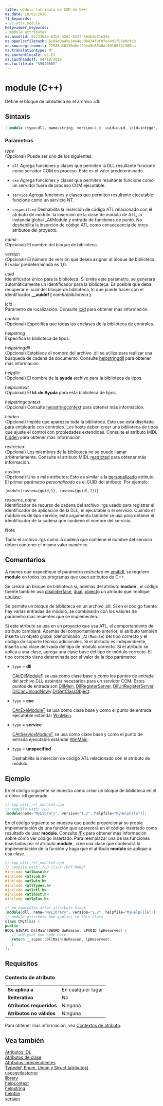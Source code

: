```yaml
---
title: módulo (atributo de COM de C++)
ms.date: 10/02/2018
f1_keywords:
- vc-attr.module
helpviewer_keywords:
- module attributes
ms.assetid: 02223b2a-62b5-4262-832f-564b1e11e58e
ms.openlocfilehash: 5c69e0aa9e3444ec9b43470f8feb4d1f870dc9c8
ms.sourcegitcommit: 72583d30170d6ef29ea5c6848dc00169f2c909aa
ms.translationtype: MT
ms.contentlocale: es-ES
ms.lasthandoff: 04/18/2019
ms.locfileid: "59040585"
---
```

# <a name="module-c"></a>module (C++)

Define el bloque de biblioteca en el archivo .idl.

## <a name="syntax"></a>Sintaxis

```cpp
[ module (type=dll, name=string, version=1.0, uuid=uuid, lcid=integer, control=boolean, helpstring=string, helpstringdll=string, helpfile=string, helpcontext=integer, helpstringcontext=integer, hidden=boolean, restricted=boolean, custom=string, resource_name=string,) ];
```

### <a name="parameters"></a>Parámetros

*type*<br/>
(Opcional) Puede ser uno de los siguientes:

- `dll` Agrega funciones y clases que permiten la DLL resultante funcione como servidor COM en proceso. Este es el valor predeterminado.

- `exe` Agrega funciones y clases que permiten resultante funcione como un servidor fuera de proceso COM ejecutable.

- `service` Agrega funciones y clases que permiten resultante ejecutable funcione como un servicio NT.

- `unspecified` Deshabilita la inserción de código ATL relacionado con el atributo de módulo: la inserción de la clase de módulo de ATL, la instancia global _AtlModule y entrada de funciones de punto. No deshabilita la inserción de código ATL como consecuencia de otros atributos del proyecto.

*name*<br/>
(Opcional) El nombre del bloque de biblioteca.

*version*<br/>
(Opcional) El número de versión que desea asignar al bloque de biblioteca. El valor predeterminado es 1,0.

*uuid*<br/>
Identificador único para la biblioteca. Si omite este parámetro, se generará automáticamente un identificador para la biblioteca. Es posible que deba recuperar el *uuid* del bloque de biblioteca, lo que puede hacer con el identificador **__uuidof (** *nombrebiblioteca* **)**.

*lcid*<br/>
Parámetro de localización. Consulte [lcid](/windows/desktop/Midl/lcid) para obtener más información.

*control*<br/>
(Opcional) Especifica que todas las coclases de la biblioteca de controles.

*helpstring*<br/>
Especifica la biblioteca de tipos.

*helpstringdll*<br/>
(Opcional) Establece el nombre del archivo .dll se utiliza para realizar una búsqueda de cadena de documento. Consulte [helpstringdll](/windows/desktop/Midl/helpstringdll) para obtener más información.

*helpfile*<br/>
(Opcional) El nombre de la **ayuda** archivo para la biblioteca de tipos.

*helpcontext*<br/>
(Opcional) El **Id. de Ayuda** para esta biblioteca de tipos.

*helpstringcontext*<br/>
(Opcional) Consulte [helpstringcontext](helpstringcontext.md) para obtener más información.

*hidden*<br/>
(Opcional) Impide que aparezca toda la biblioteca. Este uso está diseñado para emplearlo con controles. Los hosts deben crear una biblioteca de tipos que ajuste el control con propiedades extendidas. Consulte el atributo MIDL [hidden](/windows/desktop/Midl/hidden) para obtener más información.

*restricted*<br/>
(Opcional) Los miembros de la biblioteca no se puede llamar arbitrariamente. Consulte el atributo MIDL [restricted](/windows/desktop/Midl/restricted) para obtener más información.

*custom*<br/>
(Opcional) Uno o más atributos; Esto es similar a la [personalizado](custom-cpp.md) atributo. El primer parámetro *personalizado* es el GUID del atributo. Por ejemplo:

```
[module(custom={guid,1}, custom={guid1,2})]
```

*resource_name*<br/>
Identificador de recurso de cadena del archivo .rgs usado para registrar el identificador de aplicación de la DLL, el ejecutable o el servicio. Cuando el módulo es de tipo service, este argumento también se usa para obtener el identificador de la cadena que contiene el nombre del servicio.

> [!NOTE]
> Tanto el archivo .rgs como la cadena que contiene el nombre del servicio deben contener el mismo valor numérico.

## <a name="remarks"></a>Comentarios

A menos que especifique el parámetro *restricted* en [emitidl](emitidl.md), se requiere **module** en todos los programas que usen atributos de C++.

Se creará un bloque de biblioteca si, además del atributo **module** , el código fuente también usa [dispinterface](dispinterface.md), [dual](dual.md), [object](object-cpp.md)o un atributo que implique [coclase](coclass.md).

Se permite un bloque de biblioteca en un archivo .idl. Si en el código fuente hay varias entradas de módulo, se combinarán con los valores de parámetro más recientes que se implementen.

Si este atributo se usa en un proyecto que usa ATL, el comportamiento del atributo cambiará. Además del comportamiento anterior, el atributo también inserta un objeto global (denominado `_AtlModule`) del tipo correcto y el código de soporte técnico adicionales. Si el atributo es independiente, inserta una clase derivada del tipo de módulo correcto. Si el atributo se aplica a una clase, agrega una clase base del tipo de módulo correcto. El tipo correcto viene determinada por el valor de la *tipo* parámetro:

- `type` = **dll**

   [CAtlDllModuleT](../../atl/reference/catldllmodulet-class.md) se usa como clase base y como los puntos de entrada del archivo DLL estándar necesarios para un servidor COM. Estos puntos de entrada son [DllMain](/windows/desktop/Dlls/dllmain), [DllRegisterServer](/windows/desktop/api/olectl/nf-olectl-dllregisterserver), [DllUnRegisterServer](/windows/desktop/api/olectl/nf-olectl-dllunregisterserver), [DllCanUnloadNow](/windows/desktop/api/combaseapi/nf-combaseapi-dllcanunloadnow)y [DllGetClassObject](https://msdn.microsoft.com/library/windows/desktop/dd797891).

- `type` = **exe**

   [CAtlExeModuleT](../../atl/reference/catlexemodulet-class.md) se usa como clase base y como el punto de entrada ejecutable estándar [WinMain](/windows/desktop/api/winbase/nf-winbase-winmain).

- `type` = **service**

   [CAtlServiceModuleT](../../atl/reference/catlservicemodulet-class.md) se usa como clase base y como el punto de entrada ejecutable estándar [WinMain](/windows/desktop/api/winbase/nf-winbase-winmain).

- `type` = **unspecified**

   Deshabilita la inserción de código ATL relacionado con el atributo de módulo.

## <a name="example"></a>Ejemplo

En el código siguiente se muestra cómo crear un bloque de biblioteca en el archivo .idl generado.

```cpp
// cpp_attr_ref_module1.cpp
// compile with: /LD
[module(name="MyLibrary", version="1.2", helpfile="MyHelpFile")];
```

En el código siguiente se muestra que puede proporcionar su propia implementación de una función que aparecerá en el código insertado como resultado de usar **module**. Consulte [/Fx](../../build/reference/fx-merge-injected-code.md) para obtener más información sobre cómo ver código insertado. Para reemplazar una de las funciones insertadas por el atributo **module** , cree una clase que contendrá la implementación de la función y haga que el atributo **module** se aplique a esa clase.

```cpp
// cpp_attr_ref_module2.cpp
// compile with: /LD /link /OPT:NOREF
#include <atlbase.h>
#include <atlcom.h>
#include <atlwin.h>
#include <atltypes.h>
#include <atlctl.h>
#include <atlhost.h>
#include <atlplus.h>

// no semicolon after attribute block
[module(dll, name="MyLibrary", version="1.2", helpfile="MyHelpFile")]
// module attribute now applies to this class
class CMyClass {
public:
BOOL WINAPI DllMain(DWORD dwReason, LPVOID lpReserved) {
   // add your own code here
   return __super::DllMain(dwReason, lpReserved);
   }
};
```

## <a name="requirements"></a>Requisitos

### <a name="attribute-context"></a>Contexto de atributo

|||
|-|-|
|**Se aplica a**|En cualquier lugar|
|**Reiterativo**|No|
|**Atributos requeridos**|Ninguna|
|**Atributos no válidos**|Ninguna|

Para obtener más información, vea [Contextos de atributo](cpp-attributes-com-net.md#contexts).

## <a name="see-also"></a>Vea también

[Atributos IDL](idl-attributes.md)<br/>
[Atributos de clase](class-attributes.md)<br/>
[Atributos independientes](stand-alone-attributes.md)<br/>
[Typedef, Enum, Union y Struct (atributos)](typedef-enum-union-and-struct-attributes.md)<br/>
[usesgetlasterror](usesgetlasterror.md)<br/>
[library](/windows/desktop/Midl/library)<br/>
[helpcontext](helpcontext.md)<br/>
[helpstring](helpstring.md)<br/>
[helpfile](helpfile.md)<br/>
[version](version-cpp.md)